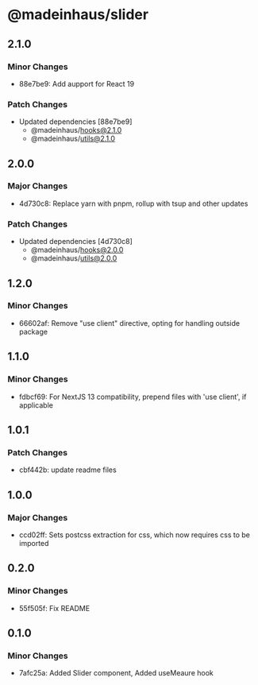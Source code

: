 # @madeinhaus/slider

## 2.1.0

### Minor Changes

- 88e7be9: Add aupport for React 19

### Patch Changes

- Updated dependencies [88e7be9]
    - @madeinhaus/hooks@2.1.0
    - @madeinhaus/utils@2.1.0

## 2.0.0

### Major Changes

- 4d730c8: Replace yarn with pnpm, rollup with tsup and other updates

### Patch Changes

- Updated dependencies [4d730c8]
    - @madeinhaus/hooks@2.0.0
    - @madeinhaus/utils@2.0.0

## 1.2.0

### Minor Changes

- 66602af: Remove "use client" directive, opting for handling outside package

## 1.1.0

### Minor Changes

- fdbcf69: For NextJS 13 compatibility, prepend files with 'use client', if applicable

## 1.0.1

### Patch Changes

- cbf442b: update readme files

## 1.0.0

### Major Changes

- ccd02ff: Sets postcss extraction for css, which now requires css to be imported

## 0.2.0

### Minor Changes

- 55f505f: Fix README

## 0.1.0

### Minor Changes

- 7afc25a: Added Slider component, Added useMeaure hook
